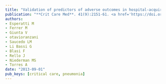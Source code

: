 ```yaml
---
title: "Validation of predictors of adverse outcomes in hospital-acquired pneumonia in the ICU"
publication: "**Crit Care Med**. 41(9):2151-61. <a href='https://doi.org/10.1097/ccm.0b013e31828a674a' target='_blank' rel='noopener noreferrer'>10.1097/ccm.0b013e31828a674a</a>"
authors:
- Esperatti M
- Ferrer M
- Giunta V
- otavioranzani
- Saucedo LM
- Li Bassi G
- Blasi F
- Rello J
- Niederman MS
- Torres A
date: "2013-09-01"
pub_keys: [critical care, pneumonia]
---
```

